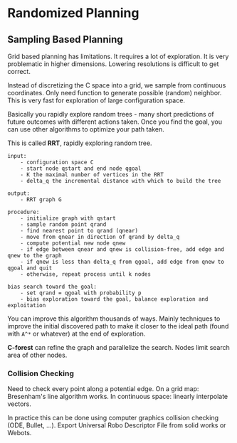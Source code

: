 # Randomized Planning

## Sampling Based Planning

Grid based planning has limitations. It requires a lot of exploration. It is
very problematic in higher dimensions. Lowering resolutions is difficult to get
correct.

Instead of discretizing the C space into a grid, we sample from continuous
coordinates. Only need function to generate possible (random) neighbor. This is
very fast for exploration of large configuration space.

Basically you rapidly explore random trees - many short predictions of future
outcomes with different actions taken. Once you find the goal, you can use other
algorithms to optimize your path taken.

This is called **RRT**, rapidly exploring random tree.

```
input:
    - configuration space C
    - start node qstart and end node qgoal
    - K the maximal number of vertices in the RRT
    - delta_q the incremental distance with which to build the tree

output:
    - RRT graph G

procedure:
    - initialize graph with qstart
    - sample random point qrand
    - find nearest point to qrand (qnear)
    - move from qnear in direction of qrand by delta_q
    - compute potential new node qnew
    - if edge between qnear and qnew is collision-free, add edge and qnew to the graph
    - if qnew is less than delta_q from qgoal, add edge from qnew to qgoal and quit
    - otherwise, repeat process until k nodes

bias search toward the goal:
    - set qrand = qgoal with probability p
    - bias exploration toward the goal, balance exploration and exploitation
```

You can improve this algorithm thousands of ways. Mainly techniques to improve
the initial discovered path to make it closer to the ideal path (found with `A^*` or whatever) at the end of exploration.

**C-forest** can refine the graph and parallelize the search. Nodes limit search
area of other nodes.

### Collision Checking

Need to check every point along a potential edge. On a grid map: Bresenham's
line algorithm works. In continuous space: linearly interpolate vectors.

In practice this can be done using computer graphics collision checking (ODE,
Bullet, ...). Export Universal Robo Descriptor File from solid works or Webots.
